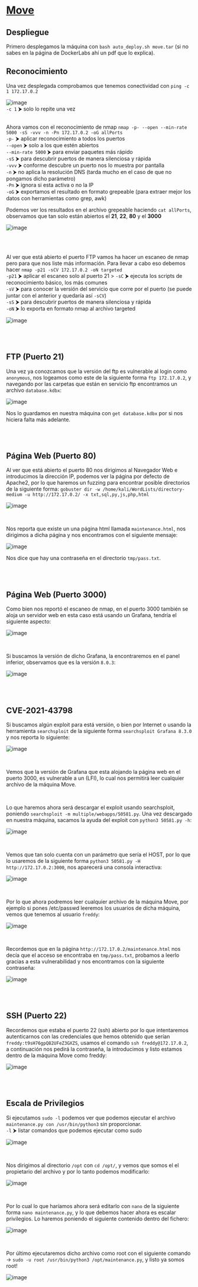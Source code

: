 # [Move](https://dockerlabs.es/)

## Despliegue

Primero desplegamos la máquina con ```bash auto_deploy.sh move.tar``` (si no sabes en la página de DockerLabs ahí un pdf que lo explica).


## Reconocimiento

Una vez desplegada comprobamos que tenemos conectividad con ```ping -c 1 172.17.0.2``` 
<br>

![image](https://github.com/TerrorAterrador/WriteUps/assets/146730674/af4d0189-b640-4576-aca6-3c02c75c9434)
<br>
`-c 1` ⮞ solo lo repite una vez<br>
<br>

Ahora vamos con el reconocimiento de nmap ```nmap -p- --open --min-rate 5000 -sS -vvv -n -Pn 172.17.0.2 -oG allPorts``` <br>
`-p-` ⮞ aplicar reconocimiento a todos los puertos <br>
`--open` ⮞ solo a los que estén abiertos <br>
`--min-rate 5000` ⮞ para enviar paquetes más rápido <br> 
`-sS` ⮞ para descubrir puertos de manera silenciosa y rápida <br> 
`-vvv` ⮞ conforme descubre un puerto nos lo muestra por pantalla <br> 
`-n` ⮞ no aplica la resolución DNS (tarda mucho en el caso de que no pongamos dicho parámetro)<br> 
`-Pn` ⮞ ignora si esta activa o no la IP<br> 
`-oG` ⮞ exportamos el resultado en formato grepeable (para extraer mejor los datos con herramientas como grep, awk)
<br>

Podemos ver los resultados en el archivo grepeable haciendo ```cat allPorts```, observamos que tan solo están abiertos el **21**, **22**, **80** y el **3000**
<br>

![image](https://github.com/TerrorAterrador/WriteUps/assets/128630899/e911b887-7097-4197-b075-0c3a67884d53)

<br>
<br>

Al ver que está abierto el puerto FTP vamos ha hacer un escaneo de nmap pero para que nos liste más información. Para llevar a cabo eso debemos hacer ```nmap -p21 -sCV 172.17.0.2 -oN targeted``` <br>
`-p21` ⮞ aplicar el escaneo solo al puerto 21 >
`-sC` ⮞ ejecuta los scripts de reconocimiento básico, los más comunes <br> 
`-sV` ⮞ para conocer la versión del servicio que corre por el puerto (se puede juntar con el anterior y quedaría así `-sCV`)<br> 
`-sS` ⮞ para descubrir puertos de manera silenciosa y rápida <br> 
`-oN` ⮞ lo exporta en formato nmap al archivo targeted 
<br>

![image](https://github.com/TerrorAterrador/WriteUps/assets/128630899/e1248b50-5e65-480d-9efa-9789b23da3aa)

<br>
<br>

## FTP (Puerto 21)

Una vez ya conozcamos que la versión del ftp es vulnerable al login como `anonymous`, nos logeamos como este de la siguiente forma `ftp 172.17.0.2`, y navegando por las carpetas que están en servicio ftp encontramos un archivo `database.kdbx`:
<br>

![image](https://github.com/TerrorAterrador/WriteUps/assets/128630899/1a96c199-77fe-44ec-9b1a-e7d6bf9fc652)
<br>

Nos lo guardamos en nuestra máquina con `get database.kdbx` por si nos hiciera falta más adelante.

<br>
<br>

## Página Web (Puerto 80)

Al ver que está abierto el puerto 80 nos dirigimos al Navegador Web e introducimos la dirección IP, podemos ver la página por defecto de Apache2, por lo que haremos un fuzzing para encontrar posible directorios de la siguiente forma: `gobuster dir -w /home/kali/WordLists/directory-medium -u http://172.17.0.2/ -x txt,sql,py,js,php,html`
<br>

![image](https://github.com/TerrorAterrador/WriteUps/assets/128630899/7b69cbf7-c7fc-400a-a7ad-4597a47d6cef)

<br>

Nos reporta que existe un una página html llamada `maintenance.html`, nos dirigimos a dicha página y nos encontramos con el siguiente mensaje:
<br>

![image](https://github.com/TerrorAterrador/WriteUps/assets/128630899/f6891e46-a3ae-4a2c-9381-cdfb74e36c73)
<br>

Nos dice que hay una contraseña en el directorio `tmp/pass.txt`.

<br>
<br>

## Página Web (Puerto 3000)

Como bien nos reportó el escaneo de nmap, en el puerto 3000 también se aloja un servidor web en esta caso está usando un Grafana, tendría el siguiente aspecto:
<br>

![image](https://github.com/TerrorAterrador/WriteUps/assets/128630899/e54171f6-9731-43dc-8104-42458340a10a)

<br>

Si buscamos la versión de dicho Grafana, la encontraremos en el panel inferior, observamos que es la versión `8.0.3`:
<br>

![image](https://github.com/TerrorAterrador/WriteUps/assets/128630899/739d5a0e-e150-4397-ae4d-6e757626a23f)

<br>
<br>

## CVE-2021-43798

Si buscamos algún exploit para está versión, o bien por Internet o usando la herramienta `searchsploit` de la siguiente forma `searchsploit Grafana 8.3.0` y nos reporta lo siguiente:
<br>

![image](https://github.com/TerrorAterrador/WriteUps/assets/128630899/e9b7b0b1-308b-4aff-b3d9-79341be6a3f9)

<br>

Vemos que la versión de Grafana que esta alojando la página web en el puerto 3000, es vulnerable a un (LFI), lo cual nos permitirá leer cualquier archivo de la máquina Move.

<br>

Lo que haremos ahora será descargar el exploit usando searchsploit, poniendo `searchsploit -m multiple/webapps/50581.py`. Una vez descargado en nuestra máquina, sacamos la ayuda del exploit con `python3 50581.py -h`:
<br>

![image](https://github.com/TerrorAterrador/WriteUps/assets/128630899/e26d8c66-6485-4b35-b53f-bbba6e7676c0)

<br>

Vemos que tan solo cuenta con un parámetro que sería el HOST, por lo que lo usaremos de la siguiente forma `python3 50581.py -H http://172.17.0.2:3000`, nos aparecerá una consola interactiva:
<br>

![image](https://github.com/TerrorAterrador/WriteUps/assets/128630899/a59f38e2-6bdb-47c6-913e-421fd674c637)

<br>

Por lo que ahora podremos leer cualquier archivo de la máquina Move, por ejemplo si pones /etc/passwd leeremos los usuarios de dicha máquina, vemos que tenemos al usuario `freddy`:
<br>

![image](https://github.com/TerrorAterrador/WriteUps/assets/128630899/4b535b64-5adf-4e11-85bd-e108f51a4d32)

<br>

Recordemos que en la página `http://172.17.0.2/maintenance.html` nos decía que el acceso se encontraba en `tmp/pass.txt`, probamos a leerlo gracias a esta vulnerabilidad y nos encontramos con la siguiente contraseña:
<br>

![image](https://github.com/TerrorAterrador/WriteUps/assets/128630899/ff85babf-5f92-4b6f-98e5-2818c4fd4648)

<br>
<br>

## SSH (Puerto 22)

Recordemos que estaba el puerto 22 (ssh) abierto por lo que intentaremos autenticarnos con las credenciales que hemos obtenido que serían `freddy:t9sH76gpQ82UFeZ3GXZS`, usamos el comando `ssh freddy@172.17.0.2`, a continuación nos pedirá la contraseña, la introducimos y listo estamos dentro de la máquina Move como freddy:
<br>

![image](https://github.com/TerrorAterrador/WriteUps/assets/128630899/e2b9b6bf-e20f-4530-8fcb-47e301226d0f)

<br>
<br>

## Escala de Privilegios

Si ejecutamos `sudo -l` podemos ver que podemos ejecutar el archivo `maintenance.py con /usr/bin/python3` sin proporcionar. <br>
`-l` ⮞ listar comandos que podemos ejecutar como sudo <br>

![image](https://github.com/TerrorAterrador/WriteUps/assets/128630899/f6f4d6ec-9797-4ddd-9c8d-cac18dd37d0b)

<br>

Nos dirigimos al directorio `/opt` con `cd /opt/`, y vemos que somos el el propietario del archivo y por lo tanto podemos modificarlo:
<br>

![image](https://github.com/TerrorAterrador/WriteUps/assets/128630899/84439191-08dd-46c5-934e-3d0f63e67cb8)

<br>

Por lo cual lo que haríamos ahora será editarlo con `nano` de la siguiente forma `nano maintenance.py`, y lo que debemos hacer ahora es escalar privilegios. Lo haremos poniendo el siguiente contenido dentro del fichero:
<br>

![image](https://github.com/TerrorAterrador/WriteUps/assets/128630899/9897def7-9410-4f02-b866-344750811173)

<br>

Por último ejecutaremos dicho archivo como root con el siguiente comando -> `sudo -u root /usr/bin/python3 /opt/maintenance.py`, y listo ya somos root!
<br>

![image](https://github.com/TerrorAterrador/WriteUps/assets/128630899/fa0c0188-3b98-4a6f-a747-70e25917e24d)
